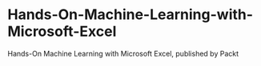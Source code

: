 # Hands-On-Machine-Learning-with-Microsoft-Excel
Hands-On Machine Learning with Microsoft Excel, published by Packt
